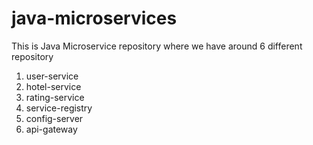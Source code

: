 # java-microservices
This is Java Microservice repository where we have around 6 different repository 

1. user-service
2. hotel-service
3. rating-service
4. service-registry
5. config-server
6. api-gateway
